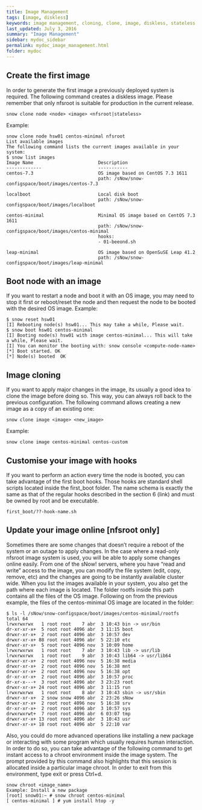 ```yaml
---
title: Image Management
tags: [image, diskless]
keywords: image management, cloning, clone, image, diskless, stateless, nfsroot
last_updated: July 3, 2016
summary: "Image Management"
sidebar: mydoc_sidebar
permalink: mydoc_image_management.html
folder: mydoc
---
```

## Create the first image
In order to generate the first image a previously deployed system is required. The following command creates a diskless image.
Please remember that only nfsroot is suitable for production in the current release.
```
snow clone node <node> <image> <nfsroot|stateless>
```
Example:
```
snow clone node hsw01 centos-minimal nfsroot
List available images
The following command lists the current images available in your system:
$ snow list images
Image Name                        Description
-------------                     -----------
centos-7.3                        OS image based on CentOS 7.3 1611
                                  path: /sNow/snow-configspace/boot/images/centos-7.3

localboot                         Local disk boot
                                  path: /sNow/snow-configspace/boot/images/localboot

centos-minimal                    Minimal OS image based on CentOS 7.3 1611
                                  path: /sNow/snow-configspace/boot/images/centos-minimal
                                  hooks:
                                  - 01-beeond.sh

leap-minimal                      OS image based on OpenSuSE Leap 41.2
                                  path: /sNow/snow-configspace/boot/images/leap-minimal
```

## Boot node with an image
If you want to restart a node and boot it with an OS image, you may need to stop it first or reboot/reset the node and then request the node to be booted with the desired OS image. Example:
```
$ snow reset hsw01
[I] Rebooting node(s) hsw01... This may take a while, Please wait.
$ snow boot hsw01 centos-minimal
[I] Booting node(s) hsw01 with image centos-minimal... This will take a while, Please wait.
[I] You can monitor the booting with: snow console <compute-node-name>
[*] Boot started. OK
[*] Node(s) booted  OK
```

## Image cloning
If you want to apply major changes in the image, its usually a good idea to clone the image before doing so. This way, you can always roll back to the previous configuration. The following command allows creating a new image as a copy of an existing one:
```
snow clone image <image> <new_image>
```
Example:
```
snow clone image centos-minimal centos-custom 
```

## Customise your image with hooks
If you want to perform an action every time the node is booted, you can take advantage of the first boot hooks. Those hooks are standard shell scripts located inside the first_boot folder. The name schema is exactly the same as that of the regular hooks described in the section 6 (link) and must be owned by root and be executable.
```
first_boot/??-hook-name.sh
```

## Update your image online [nfsroot only]
Sometimes there are some changes that doesn’t require a reboot of the system or an outage to apply changes. In the case where a read-only nfsroot image system is used, you will be able to apply some changes online easily. 
From one of the sNow! servers, where you have “read and write” access to the image, you can modify the file system (edit, copy, remove, etc) and the changes are going to be instantly available cluster wide.
When you list the images available in your system, you also get the path where each image is located. The folder rootfs inside this path contains all the files of the OS image. Following on from the previous example, the files of the centos-minimal OS image are located in the folder:
```
$ ls -l /sNow/snow-configspace/boot/images/centos-minimal/rootfs
total 64
lrwxrwxrwx   1 root root    7 abr  3 10:43 bin -> usr/bin
dr-xr-xr-x+  5 root root 4096 abr  3 11:15 boot
drwxr-xr-x+  2 root root 4096 abr  3 10:57 dev
drwxr-xr-x+ 88 root root 4096 abr  5 22:10 etc
drwxr-xr-x+  5 root root 4096 nov  3 10:09 home
lrwxrwxrwx   1 root root    7 abr  3 10:43 lib -> usr/lib
lrwxrwxrwx   1 root root    9 abr  3 10:43 lib64 -> usr/lib64
drwxr-xr-x+  2 root root 4096 nov  5 16:38 media
drwxr-xr-x+  2 root root 4096 nov  5 16:38 mnt
drwxr-xr-x+  2 root root 4096 nov  5 16:38 opt
dr-xr-xr-x+  2 root root 4096 abr  3 10:57 proc
dr-xr-x---+  3 root root 4096 abr  3 23:23 root
drwxr-xr-x+ 24 root root 4096 abr  3 11:15 run
lrwxrwxrwx   1 root root    8 abr  3 10:43 sbin -> usr/sbin
drwxr-xr-x+  2 snow snow 4096 abr  2 23:26 sNow
drwxr-xr-x+  2 root root 4096 nov  5 16:38 srv
dr-xr-xr-x+  2 root root 4096 abr  3 10:57 sys
drwxrwxrwt+  7 root root 4096 abr  6 03:07 tmp
drwxr-xr-x+ 13 root root 4096 abr  3 10:43 usr
drwxr-xr-x+ 18 root root 4096 abr  5 22:10 var
```

Also, you could do more advanced operations like installing a new package or interacting with some program which usually requires human interaction. In order to do so, you can take advantage of the following command to get instant access to a chroot environment inside the image system. The prompt provided by this command also highlights that this session is allocated inside a particular image chroot.
In order to exit from this environment, type exit or press Ctrl+d.
```
snow chroot <image_name>
Example: Install a new package
[root] snow01:~ # snow chroot centos-minimal
[ centos-minimal ] # yum install htop -y
```

